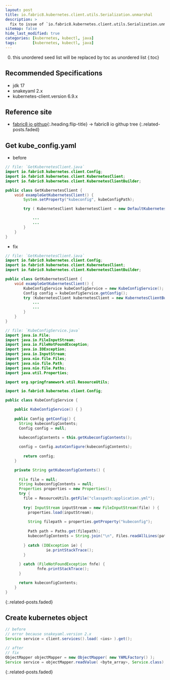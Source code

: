 ```yaml
---
layout: post
title: io.fabric8.kubernetes.client.utils.Serialization.unmarshal
description: >
  fix to issue of `io.fabric8.kubernetes.client.utils.Serialization.unmarshal`
sitemap: false
hide_last_modified: true
categories: [kubernetes, kubectl, java]
tags:       [kubernetes, kubectl, java]
---
```


0. this unordered seed list will be replaced by toc as unordered list
{:toc}

## Recommended Specifications

- jdk 17
- snakeyaml 2.x
- kubernetes-client.version 6.9.x

## Reference site

- [fabric8 io githup]{:.heading.flip-title}  &rarr; fabric8 io githup tree
{:.related-posts.faded}

## Get kube_config.yaml

- before

```java
// file: `GetKubernetesClient.java`
import io.fabric8.kubernetes.client.Config;
import io.fabric8.kubernetes.client.KubernetesClient;
import io.fabric8.kubernetes.client.KubernetesClientBuilder;

public class GetKubernetesClient {
    void exampleGetKubernetesClient() {
        System.setProperty("kubeconfig", kubeConfigPath);

        try ( KubernetesClient kubernetesClient = new DefaultKubernetesClient() ) {

            ...
            ...
        }
    }
}
```

- fix

```java
// file: `GetKubernetesClient.java`
import io.fabric8.kubernetes.client.Config;
import io.fabric8.kubernetes.client.KubernetesClient;
import io.fabric8.kubernetes.client.KubernetesClientBuilder;

public class GetKubernetesClient {
    void exampleGetKubernetesClient() {
        KubeConfigService kubeConfigService = new KubeConfigService();	
        Config config = kubeConfigService.getConfig(); 
        try (KubernetesClient kubernetesClient = new KubernetesClientBuilder().withConfig(config).build() ) {
            ...
            ...
        }
    }
}
```

```java
// file: `KubeConfigService.java`
import java.io.File;
import java.io.FileInputStream;
import java.io.FileNotFoundException;
import java.io.IOException;
import java.io.InputStream;
import java.nio.file.Files;
import java.nio.file.Path;
import java.nio.file.Paths;
import java.util.Properties;

import org.springframework.util.ResourceUtils;

import io.fabric8.kubernetes.client.Config;

public class KubeConfigService {

    public KubeConfigService() { }
    
    public Config getConfig() {
      String kubeconfigContents;
      Config config = null;
      
      kubeconfigContents = this.getKubeconfigContents();

      config = Config.autoConfigure(kubeconfigContents);
      
        return config;
    }

    private String getKubeconfigContents() {
      
      File file = null;
      String kubeconfigContents = null;
      Properties properties = new Properties();
      try {
        file = ResourceUtils.getFile("classpath:application.yml");
        
        try( InputStream inputStream = new FileInputStream(file) ) {
          properties.load(inputStream);
          
          String filepath = properties.getProperty("kubeconfig");
          
          Path path = Paths.get(filepath);
          kubeconfigContents = String.join("\n", Files.readAllLines(path));
          
        } catch (IOException ie) {
                  ie.printStackTrace();
        } 
        
      } catch (FileNotFoundException fnfe) {
              fnfe.printStackTrace();
      } 

      return kubeconfigContents;
    }
}
```

{:.related-posts.faded}

## Create kubernetes object

```java
// before
// error because snakeyaml.version 2.x
Service service = client.services().load( <ios> ).get();

// after
// fix
ObjectMapper objectMapper = new ObjectMapper( new YAMLFactory() );
Service service = objectMapper.readValue( <byte_array>, Service.class);
```

{:.related-posts.faded}


[fabric8 io githup]: https://github.com/fabric8io/kubernetes-client/tree/main
